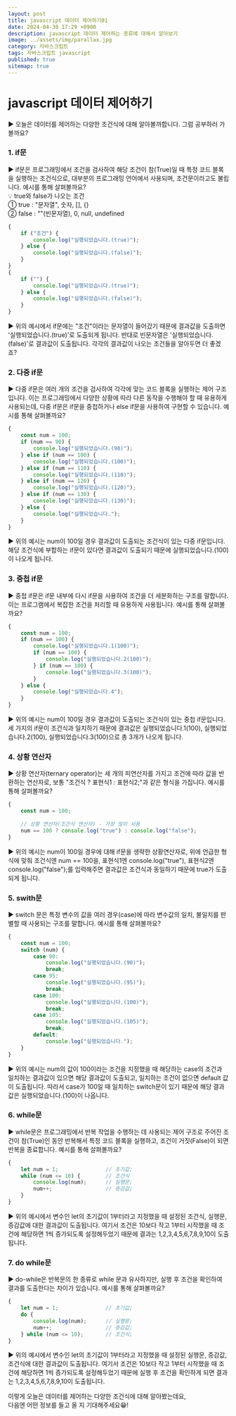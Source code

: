 ```yaml
---
layout: post
title: javascript 데이터 제어하기01
date: 2024-04-30 17:29 +0900
description: javascript 데이터 제어하는 종류에 대해서 알아보기
image: ../assets/img/parallax.jpg
category: 자바스크립트
tags: 자바스크립트 javascript
published: true
sitemap: true
---
```

# javascript 데이터 제어하기
▶ 오늘은 데이터를 제어하는 다양한 조건식에 대해 알아볼까합니다. 그럼 공부하러 가볼까요?
<br>

###  1. if문
▶ if문은 프로그래밍에서 조건을 검사하여 해당 조건이 참(True)일 때 특정 코드 블록을 실행하는 조건식으로, 대부분의 프로그래밍 언어에서 사용되며, 조건문이라고도 불립니다. 예시를 통해 살펴볼까요?<br>
💡 true와 false가 나오는 조건<br>
① true : "문자열", 숫자, [], {}<br>
② false : ""(빈문자열), 0, null, undefined
<br>

````javascript
{
    if ("조건") {
        console.log("실행되었습니다.(true)");
    } else {
        console.log("실행되었습니다.(false)");
    }
}
{
    if ("") {
        console.log("실행되었습니다.(true)");
    } else {
        console.log("실행되었습니다.(false)");
    }
}
````

▶ 위의 예시에서 if문에는 "조건"이라는 문자열이 들어갔기 때문에 결과값을 도출하면 '실행되었습니다.(true)'로 도출되게 됩니다. 반대로 빈문자열은 '실행되었습니다.(false)'로 결과값이 도출됩니다. 각각의 결과값이 나오는 조건들을 알아두면 더 좋겠죠? 
<br>

###  2. 다중 if문
▶ 다중 if문은 여러 개의 조건을 검사하여 각각에 맞는 코드 블록을 실행하는 제어 구조입니다. 이는 프로그래밍에서 다양한 상황에 따라 다른 동작을 수행해야 할 때 유용하게 사용되는데, 다중 if문은 if문을 중첩하거나 else if문을 사용하여 구현할 수 있습니다. 예시를 통해 살펴볼까요?
<br>

````javascript
{
    const num = 100;
    if (num == 90) {
        console.log("실행되었습니다.(90)");
    } else if (num == 100) {
        console.log("실행되었습니다.(100)");
    } else if (num == 110) {
        console.log("실행되었습니다.(110)");
    } else if (num == 120) {
        console.log("실행되었습니다.(120)");
    } else if (num == 130) {
        console.log("실행되었습니다.(130)");
    } else {
        console.log("실행되었습니다.");
    }
}
````

▶ 위의 예시는 num이 100일 경우 결과값이 도출되는 조건식이 있는 다중 if문입니다. 해당 조건식에 부합하는 if문이 있다면 결과값이 도출되기 때문에 실행되었습니다.(100)이 나오게 됩니다.
<br>

###  3. 중첩 if문
▶ 중첩 if문은 if문 내부에 다시 if문을 사용하여 조건을 더 세분화하는 구조를 말합니다. 이는 프로그램에서 복잡한 조건을 처리할 때 유용하게 사용됩니다. 예시를 통해 살펴볼까요?
<br>

````javascript
{
    const num = 100;
    if (num == 100) {
        console.log("실행되었습니다.1(100)");
        if (num == 100) {
            console.log("실행되었습니다.2(100)");
        } if (num == 100) {
            console.log("실행되었습니다.3(100)");
        }
    } else {
        console.log("실행되었습니다.4");
    }
}
````

▶  위의 예시는 num이 100일 경우 결과값이 도출되는 조건식이 있는 중첩 if문입니다. 세 가지의 if문이 조건식과 일치하기 때문에 결과값은 실행되었습니다.1(100), 실행되었습니다.2(100), 실행되었습니다.3(100)으로 총 3개가 나오게 됩니다.
<br>

###  4. 상황 연산자
▶ 상황 연산자(ternary operator)는 세 개의 피연산자를 가지고 조건에 따라 값을 반환하는 연산자로, 보통 "조건식 ? 표현식1 : 표현식2;"과 같은 형식을 가집니다. 예시를 통해 살펴볼까요?
<br>

````javascript
{
    const num = 100;
    
    // 상황 연산자(조건식 연산자) - 가장 많이 사용
    num == 100 ? console.log("true") : console.log("false");
}
````

▶ 위의 예시는 num이 100일 경우에 대해 if문을 생략한 상황연산자로, 위에 언급한 형식에 맞춰 조건식엔 num == 100을, 표현식1엔 console.log("true"), 표현식2엔 console.log("false");를 입력해주면 결과값은 조건식과 동일하기 때문에 true가 도출되게 됩니다.
<br>

###  5. swith문
▶ switch 문은 특정 변수의 값을 여러 경우(case)에 따라 변수값의 일치, 불일치를 판별할 때 사용되는 구조를 말합니다. 예시를 통해 살펴볼까요?
<br>

````javascript
{
    const num = 100;
    switch (num) {
        case 90:
            console.log("실행되었습니다.(90)");
            break;
        case 95:
            console.log("실행되었습니다.(95)");
            break;
        case 100:
            console.log("실행되었습니다.(100)");
            break;
        case 105:
            console.log("실행되었습니다.(105)");
            break;
        default:
            console.log("실행되었습니다.");
    }
}
````

▶ 위의 예시는 num의 값이 100이라는 조건을 지정했을 때 해당하는 case의 조건과 일치하는 결과값이 있으면 해당 결과값이 도출되고, 일치하는 조건이 없으면 default 값이 도출됩니다. 따라서 case가 100일 때 일치하는 switch문이 있기 때문에 해당 결과값은 실행되었습니다.(100)이 나옵니다.
<br>

###  6. while문
▶ while문은 프로그래밍에서 반복 작업을 수행하는 데 사용되는 제어 구조로 주어진 조건이 참(True)인 동안 반복해서 특정 코드 블록을 실행하고, 조건이 거짓(False)이 되면 반복을 종료합니다. 예시를 통해 살펴볼까요?
<br>

````javascript
{
    let num = 1;               // 초기값;
    while (num <= 10) {        // 조건식
        console.log(num);      // 실행문;
        num++;                 // 증감값;
    }
}
````

▶ 위의 예시에서 변수인 let의 초기값이 1부터라고 지정했을 때 설정된 조건식, 실행문, 증감값에 대한 결과값이 도출됩니다. 여기서 조건은 10보다 작고 1부터 시작했을 때 조건에 해당하면 1씩 증가되도록 설정해두었기 때문에 결과는 1,2,3,4,5,6,7,8,9,10이 도출됩니다.
<br>

###  7. do while문
▶ do-while은 반복문의 한 종류로 while 문과 유사하지만, 실행 후 조건을 확인하여 결과를 도출한다는 차이가 있습니다. 예시를 통해 살펴볼까요?
<br>

````javascript
{
    let num = 1;               // 초기값;
    do {
        console.log(num);      // 실행문;
        num++;                 // 증감값;
    } while (num <= 10);       // 조건식;
}
````

▶ 위의 예시에서 변수인 let의 초기값이 1부터라고 지정했을 때 설정된 실행문, 증감값, 조건식에 대한 결과값이 도출됩니다. 여기서 조건은 10보다 작고 1부터 시작했을 때 조건에 해당하면 1씩 증가되도록 설정해두었기 때문에 실행 후 조건을 확인하게 되면 결과는 1,2,3,4,5,6,7,8,9,10이 도출됩니다.
<br>

이렇게 오늘은 데이터를 제어하는 다양한 조건식에 대해 알아봤는데요,<br>
다음엔 어떤 정보를 들고 올 지 기대해주세요😁!